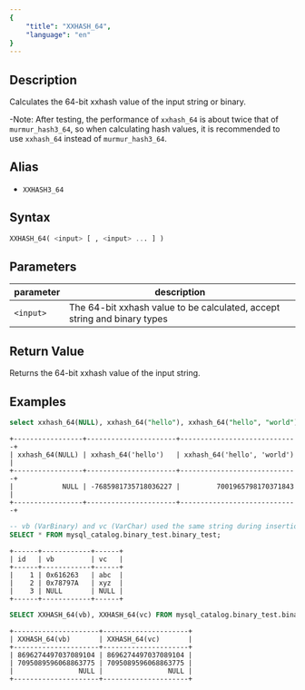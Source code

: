 ```yaml
---
{
    "title": "XXHASH_64",
    "language": "en"
}
---
```


## Description

Calculates the 64-bit xxhash value of the input string or binary.

-Note: After testing, the performance of `xxhash_64` is about twice that of `murmur_hash3_64`, so when calculating hash values, it is recommended to use `xxhash_64` instead of `murmur_hash3_64`.

## Alias

- `XXHASH3_64`

## Syntax

```sql
XXHASH_64( <input> [ , <input> ... ] )
```

## Parameters

| parameter | description      |
|-----------|------------------|
| `<input>`   | The 64-bit xxhash value to be calculated, accept string and binary types |

## Return Value

Returns the 64-bit xxhash value of the input string.

## Examples

```sql
select xxhash_64(NULL), xxhash_64("hello"), xxhash_64("hello", "world");
```

```text
+-----------------+----------------------+-----------------------------+
| xxhash_64(NULL) | xxhash_64('hello')   | xxhash_64('hello', 'world') |
+-----------------+----------------------+-----------------------------+
|            NULL | -7685981735718036227 |         7001965798170371843 |
+-----------------+----------------------+-----------------------------+
```

```sql
-- vb (VarBinary) and vc (VarChar) used the same string during insertion.
SELECT * FROM mysql_catalog.binary_test.binary_test;
```
```text
+------+------------+------+
| id   | vb         | vc   |
+------+------------+------+
|    1 | 0x616263   | abc  |
|    2 | 0x78797A   | xyz  |
|    3 | NULL       | NULL |
+------+------------+------+
```
```sql
SELECT XXHASH_64(vb), XXHASH_64(vc) FROM mysql_catalog.binary_test.binary_test;
```
```text
+---------------------+---------------------+
| XXHASH_64(vb)       | XXHASH_64(vc)       |
+---------------------+---------------------+
| 8696274497037089104 | 8696274497037089104 |
| 7095089596068863775 | 7095089596068863775 |
|                NULL |                NULL |
+---------------------+---------------------+
```